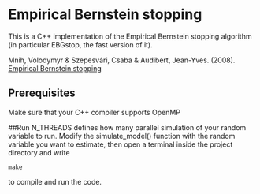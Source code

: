 # Empirical Bernstein stopping
This is a C++ implementation of the Empirical Bernstein stopping algorithm (in particular EBGstop, the fast version of it).

Mnih, Volodymyr & Szepesvári, Csaba & Audibert, Jean-Yves. (2008). [Empirical Bernstein stopping](https://dl.acm.org/doi/10.1145/1390156.1390241)

## Prerequisites
Make sure that your C++ compiler supports OpenMP

##Run 
N_THREADS defines how many parallel simulation of your random variable to run.
Modify the simulate_model() function with the random variable you want to estimate, then open a terminal inside the project directory and write 
```
make
```
to compile and run the code.



